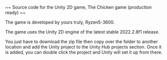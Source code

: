 
 ~~ Source code for the Unity 2D game, The Chicken game (production ready) ~~
 
 The game is developed by yours truly, Ryzen5-3600.
 
 The game uses the Unity 2D engine of the latest stable 2022.2.8f1 release.
 
 You just have to download the zip file then copy over the folder to another location and add the Unity project to the Unity Hub projects section. Once it is added, you can double click the project and Unity will set it up from there.
